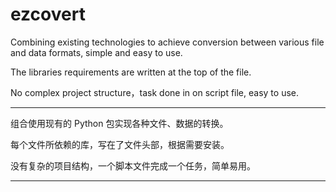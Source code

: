 # ezcovert
Combining existing technologies to achieve conversion between various file and data formats, simple and easy to use.

The libraries requirements are written at the top of the file.

No complex project structure，task done in on script file, easy to use. 

***

组合使用现有的 Python 包实现各种文件、数据的转换。

每个文件所依赖的库，写在了文件头部，根据需要安装。  

没有复杂的项目结构，一个脚本文件完成一个任务，简单易用。

***

